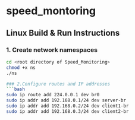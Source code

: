 # speed_montoring
## Linux Build & Run Instructions

### 1. Create network namespaces
```bash
cd <root directory of Speed_Monitoring>
chmod +x ns
./ns

### 2.Configure routes and IP addresses
```bash
sudo ip route add 224.0.0.1 dev br0
sudo ip addr add 192.168.0.1/24 dev server-br
sudo ip addr add 192.168.0.2/24 dev client1-br
sudo ip addr add 192.168.0.3/24 dev client2-br
